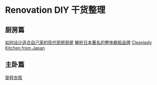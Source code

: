 # Renovation DIY 干货整理
## 厨房篇
[如何设计适合自己家的现代厨房厨房](https://www.zhihu.com/question/24114364/answer/60028793?from=profile_answer_card)
[解析日本著名的整体橱柜品牌](https://zhuanlan.zhihu.com/p/20530346)
[Cleanlady Kitchen from Japan](http://estherhsiao.pixnet.net/blog/post/42517147-%E3%80%90%E6%96%B0%E5%AE%B6%E8%A3%9D%E6%BD%A2%E3%80%91%E6%97%A5%E6%9C%AC%E9%80%B2%E5%8F%A3%E5%BB%9A%E5%85%B7-cleanup---%E6%88%91%E7%9A%84%E5%A4%A2%E5%B9%BB)
[]()
## 主卧篇
[旋转衣柜](http://blog.sina.com.cn/s/blog_1655e99ac0102wsgr.html)
[]()
